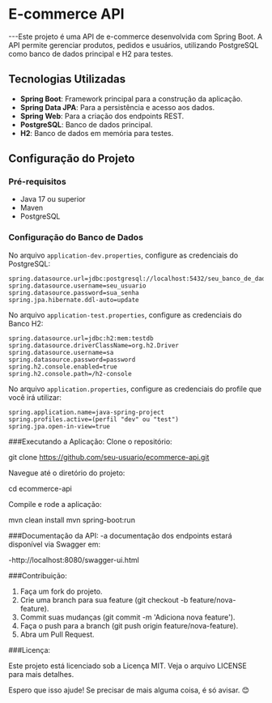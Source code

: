 # E-commerce API

---Este projeto é uma API de e-commerce desenvolvida com Spring Boot. A API permite gerenciar produtos, pedidos e usuários, utilizando PostgreSQL como banco de dados principal e H2 para testes.

## Tecnologias Utilizadas

- **Spring Boot**: Framework principal para a construção da aplicação.
- **Spring Data JPA**: Para a persistência e acesso aos dados.
- **Spring Web**: Para a criação dos endpoints REST.
- **PostgreSQL**: Banco de dados principal.
- **H2**: Banco de dados em memória para testes.

## Configuração do Projeto

### Pré-requisitos

- Java 17 ou superior
- Maven
- PostgreSQL

### Configuração do Banco de Dados

No arquivo `application-dev.properties`, configure as credenciais do PostgreSQL:

```properties
spring.datasource.url=jdbc:postgresql://localhost:5432/seu_banco_de_dados
spring.datasource.username=seu_usuario
spring.datasource.password=sua_senha
spring.jpa.hibernate.ddl-auto=update

```
No arquivo `application-test.properties`, configure as credenciais do Banco H2:

```properties
spring.datasource.url=jdbc:h2:mem:testdb
spring.datasource.driverClassName=org.h2.Driver
spring.datasource.username=sa
spring.datasource.password=password
spring.h2.console.enabled=true
spring.h2.console.path=/h2-console

```

No arquivo `application.properties`, configure as credenciais do profile que você irá utilizar:

```properties
spring.application.name=java-spring-project
spring.profiles.active=(perfil "dev" ou "test")
spring.jpa.open-in-view=true

```
###Executando a Aplicação:
Clone o repositório:

git clone https://github.com/seu-usuario/ecommerce-api.git

Navegue até o diretório do projeto:

cd ecommerce-api

Compile e rode a aplicação:

mvn clean install
mvn spring-boot:run

###Documentação da API:
-a documentação dos endpoints estará disponível via Swagger em:

-http://localhost:8080/swagger-ui.html

###Contribuição:

1. Faça um fork do projeto.
2. Crie uma branch para sua feature (git checkout -b feature/nova-feature).
3. Commit suas mudanças (git commit -m 'Adiciona nova feature').
4. Faça o push para a branch (git push origin feature/nova-feature).
5. Abra um Pull Request.

###Licença:

Este projeto está licenciado sob a Licença MIT. Veja o arquivo LICENSE para mais detalhes.

Espero que isso ajude! Se precisar de mais alguma coisa, é só avisar. 😊




